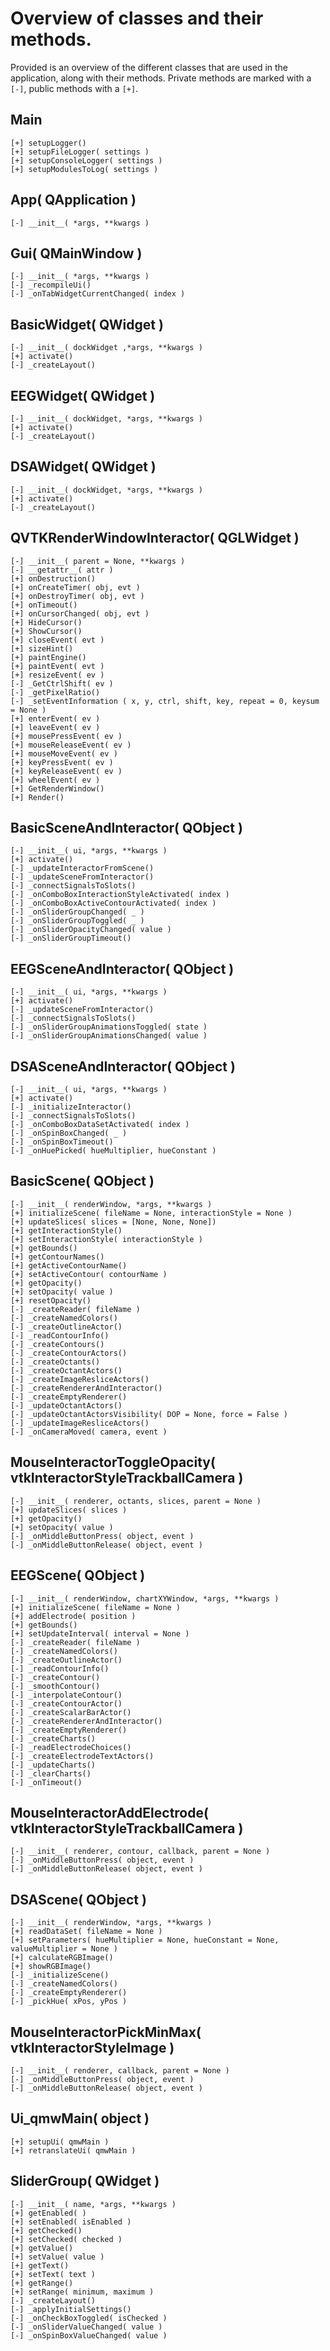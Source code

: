 # Overview of classes and their methods.

Provided is an overview of the different classes that are used in the application, along with their methods. Private methods are marked with a `[-]`, public methods with a `[+]`.

## Main
`[+] setupLogger()`  
`[+] setupFileLogger( settings )`  
`[+] setupConsoleLogger( settings )`  
`[+] setupModulesToLog( settings )`  

## App( QApplication )
`[-] __init__( *args, **kwargs )`  

## Gui( QMainWindow )
`[-] __init__( *args, **kwargs )`  
`[-] _recompileUi()`  
`[-] _onTabWidgetCurrentChanged( index )`  

## BasicWidget( QWidget )
`[-] __init__( dockWidget ,*args, **kwargs )`  
`[+] activate()`  
`[-] _createLayout()`  

## EEGWidget( QWidget )
`[-] __init__( dockWidget, *args, **kwargs )`  
`[+] activate()`  
`[-] _createLayout()`  

## DSAWidget( QWidget )
`[-] __init__( dockWidget, *args, **kwargs )`  
`[+] activate()`  
`[-] _createLayout()`  

## QVTKRenderWindowInteractor( QGLWidget )
`[-] __init__( parent = None, **kwargs )`  
`[-] __getattr__( attr )`  
`[+] onDestruction()`  
`[+] onCreateTimer( obj, evt )`  
`[+] onDestroyTimer( obj, evt )`  
`[+] onTimeout()`  
`[+] onCursorChanged( obj, evt )`  
`[+] HideCursor()`  
`[+] ShowCursor()`  
`[+] closeEvent( evt )`  
`[+] sizeHint()`  
`[+] paintEngine()`  
`[+] paintEvent( evt )`  
`[+] resizeEvent( ev )`  
`[-] _GetCtrlShift( ev )`  
`[-] _getPixelRatio()`  
`[-] _setEventInformation ( x, y, ctrl, shift, key, repeat = 0, keysum = None )`  
`[+] enterEvent( ev )`  
`[+] leaveEvent( ev )`  
`[+] mousePressEvent( ev )`  
`[+] mouseReleaseEvent( ev )`  
`[+] mouseMoveEvent( ev )`  
`[+] keyPressEvent( ev )`  
`[+] keyReleaseEvent( ev )`  
`[+] wheelEvent( ev )`  
`[+] GetRenderWindow()`  
`[+] Render()`  

## BasicSceneAndInteractor( QObject )
`[-] __init__( ui, *args, **kwargs )`  
`[+] activate()`  
`[-] _updateInteractorFromScene()`  
`[-] _updateSceneFromInteractor()`  
`[-] _connectSignalsToSlots()`  
`[-] _onComboBoxInteractionStyleActivated( index )`  
`[-] _onComboBoxActiveContourActivated( index )`  
`[-] _onSliderGroupChanged( _ )`  
`[-] _onSliderGroupToggled( _ )`  
`[-] _onSliderOpacityChanged( value )`  
`[-] _onSliderGroupTimeout()`  

## EEGSceneAndInteractor( QObject )
`[-] __init__( ui, *args, **kwargs )`  
`[+] activate()`  
`[-] _updateSceneFromInteractor()`  
`[-] _connectSignalsToSlots()`  
`[-] _onSliderGroupAnimationsToggled( state )`  
`[-] _onSliderGroupAnimationsChanged( value )`  

## DSASceneAndInteractor( QObject )
`[-] __init__( ui, *args, **kwargs )`  
`[+] activate()`  
`[-] _initializeInteractor()`  
`[-] _connectSignalsToSlots()`  
`[-] _onComboBoxDataSetActivated( index )`  
`[-] _onSpinBoxChanged( _ )`  
`[-] _onSpinBoxTimeout()`  
`[-] _onHuePicked( hueMultiplier, hueConstant )`  

## BasicScene( QObject )
`[-] __init__( renderWindow, *args, **kwargs )`  
`[+] initializeScene( fileName = None, interactionStyle = None )`  
`[+] updateSlices( slices = [None, None, None])`  
`[+] getInteractionStyle()`  
`[+] setInteractionStyle( interactionStyle )`  
`[+] getBounds()`  
`[+] getContourNames()`  
`[+] getActiveContourName()`  
`[+] setActiveContour( contourName )`  
`[+] getOpacity()`  
`[+] setOpacity( value )`  
`[+] resetOpacity()`  
`[-] _createReader( fileName )`  
`[-] _createNamedColors()`  
`[-] _createOutlineActor()`  
`[-] _readContourInfo()`  
`[-] _createContours()`  
`[-] _createContourActors()`  
`[-] _createOctants()`  
`[-] _createOctantActors()`  
`[-] _createImageResliceActors()`  
`[-] _createRendererAndInteractor()`  
`[-] _createEmptyRenderer()`  
`[-] _updateOctantActors()`  
`[-] _updateOctantActorsVisibility( DOP = None, force = False )`  
`[-] _updateImageResliceActors()`  
`[-] _onCameraMoved( camera, event )`  

## MouseInteractorToggleOpacity( vtkInteractorStyleTrackballCamera )
`[-] __init__( renderer, octants, slices, parent = None )`  
`[+] updateSlices( slices )`  
`[+] getOpacity()`  
`[+] setOpacity( value )`  
`[-] _onMiddleButtonPress( object, event )`  
`[-] _onMiddleButtonRelease( object, event )`  

## EEGScene( QObject )
`[-] __init__( renderWindow, chartXYWindow, *args, **kwargs )`  
`[+] initializeScene( fileName = None )`  
`[+] addElectrode( position )`  
`[+] getBounds()`  
`[+] setUpdateInterval( interval = None )`  
`[-] _createReader( fileName )`  
`[-] _createNamedColors()`  
`[-] _createOutlineActor()`  
`[-] _readContourInfo()`  
`[-] _createContour()`  
`[-] _smoothContour()`  
`[-] _interpolateContour()`  
`[-] _createContourActor()`  
`[-] _createScalarBarActor()`  
`[-] _createRendererAndInteractor()`  
`[-] _createEmptyRenderer()`  
`[-] _createCharts()`  
`[-] _readElectrodeChoices()`  
`[-] _createElectrodeTextActors()`  
`[-] _updateCharts()`  
`[-] _clearCharts()`  
`[-] _onTimeout()`  

## MouseInteractorAddElectrode( vtkInteractorStyleTrackballCamera )
`[-] __init__( renderer, contour, callback, parent = None )`  
`[-] _onMiddleButtonPress( object, event )`  
`[-] _onMiddleButtonRelease( object, event )`  

## DSAScene( QObject )
`[-] __init__( renderWindow, *args, **kwargs )`  
`[+] readDataSet( fileName = None )`  
`[+] setParameters( hueMultiplier = None, hueConstant = None, valueMultiplier = None )`  
`[+] calculateRGBImage()`  
`[+] showRGBImage()`  
`[-] _initializeScene()`  
`[-] _createNamedColors()`  
`[-] _createEmptyRenderer()`  
`[-] _pickHue( xPos, yPos )`  

## MouseInteractorPickMinMax( vtkInteractorStyleImage )
`[-] __init__( renderer, callback, parent = None )`  
`[-] _onMiddleButtonPress( object, event )`  
`[-] _onMiddleButtonRelease( object, event )`  

## Ui_qmwMain( object )
`[+] setupUi( qmwMain )`  
`[+] retranslateUi( qmwMain )`  

## SliderGroup( QWidget )
`[-] __init__( name, *args, **kwargs )`  
`[+] getEnabled( )`  
`[+] setEnabled( isEnabled )`  
`[+] getChecked()`  
`[+] setChecked( checked )`  
`[+] getValue()`  
`[+] setValue( value )`  
`[+] getText()`  
`[+] setText( text )`  
`[+] getRange()`  
`[+] setRange( minimum, maximum )`  
`[-] _createLayout()`  
`[-] _applyInitialSettings()`  
`[-] _onCheckBoxToggled( isChecked )`  
`[-] _onSliderValueChanged( value )`  
`[-] _onSpinBoxValueChanged( value )`  
